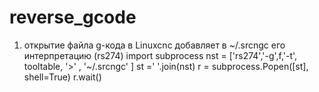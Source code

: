 reverse_gcode
=============
1. открытие файла g-кода в Linuxcnc  добавляет в ~/.srcngc  его интерпретацию (rs274)
    import subprocess
    nst = ['rs274','-g',f,'-t', tooltable, '>' , '~/.srcngc' ]
    st =' '.join(nst)
    r = subprocess.Popen([st], shell=True)
    r.wait()
